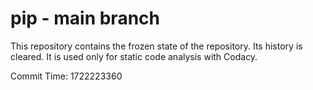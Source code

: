 # pip - main branch

This repository contains the frozen state of the repository.
Its history is cleared. It is used only for static code
analysis with Codacy.

Commit Time: 1722223360